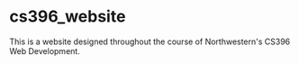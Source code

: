 # cs396_website
 This is a website designed throughout the course of Northwestern's CS396 Web Development.
